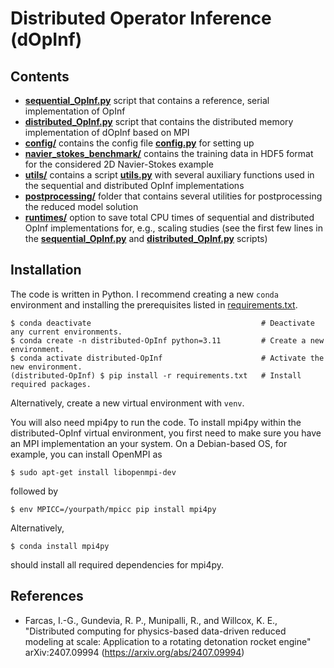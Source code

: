 # Distributed Operator Inference (dOpInf)

<!--Minitutorial [MT6](https://meetings.siam.org/sess/dsp_programsess.cfm?SESSIONCODE=82504)/[MT7](https://meetings.siam.org/sess/dsp_programsess.cfm?SESSIONCODE=83058), SIAM Conference on Computational Science and Engineering ([CSE25](https://www.siam.org/conferences-events/siam-conferences/cse25/))\
[Ionut-Gabriel Farcas](https://scholar.google.com/citations?user=Cts5ePIAAAAJ), Virginia Tech\
[Shane A. McQuarrie](https://scholar.google.com/citations?user=qQ6JDJ4AAAAJ), Sandia National Laboratories\
[Steffen Werner](https://scholar.google.com/citations?user=F2v1uKAAAAAJ), Virginia Tech\
March 2025, Fort Worth, TX -->

## Contents

- [**sequential_OpInf.py**](./sequential_OpInf.py) script that contains a reference, serial implementation of OpInf
- [**distributed_OpInf.py**](./distributed_OpInf.py) script that contains the distributed memory implementation of dOpInf based on MPI
- [**config/**](/config/) contains the config file [**config.py**](/config/config.py) for setting up
- [**navier_stokes_benchmark/**](/navier_stokes_benchmark/) contains the training data in HDF5 format for the considered 2D Navier-Stokes example
- [**utils/**](/utils/) contains a script [**utils.py**](/utils/utils.py) with several auxiliary functions used in the sequential and distributed OpInf implementations
- [**postprocessing/**](/postprocessing/) folder that contains several utilities for postprocessing the reduced model solution
- [**runtimes/**](/runtimes/) option to save total CPU times of sequential and distributed OpInf implementations for, e.g., scaling studies (see the first few lines in the [**sequential_OpInf.py**](./sequential_OpInf.py) and [**distributed_OpInf.py**](./distributed_OpInf.py) scripts)


## Installation

The code is written in Python.
I recommend creating a new `conda` environment and installing the prerequisites listed in [requirements.txt](./requirements.txt).

```shell
$ conda deactivate                                      # Deactivate any current environments.
$ conda create -n distributed-OpInf python=3.11         # Create a new environment.
$ conda activate distributed-OpInf                      # Activate the new environment.
(distributed-OpInf) $ pip install -r requirements.txt   # Install required packages.
```

Alternatively, create a new virtual environment with `venv`.

You will also need mpi4py to run the code.
To install mpi4py within the distributed-OpInf virtual environment, you first need to make sure you have an MPI implementation an your system.
On a Debian-based OS, for example, you can install OpenMPI as
```shell
$ sudo apt-get install libopenmpi-dev
```
followed by
```shell
$ env MPICC=/yourpath/mpicc pip install mpi4py
```

Alternatively,
``` shell
$ conda install mpi4py
```
should install all required dependencies for mpi4py.

<!--If you wish to run the -->

## References
- Farcas, I.-G., Gundevia, R. P., Munipalli, R., and Willcox, K. E., "Distributed computing for physics-based data-driven reduced
modeling at scale: Application to a rotating detonation rocket engine" arXiv:2407.09994 (https://arxiv.org/abs/2407.09994)
